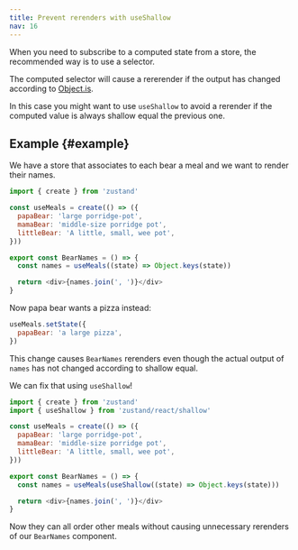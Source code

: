 ```yaml
---
title: Prevent rerenders with useShallow
nav: 16
---
```


When you need to subscribe to a computed state from a store, the recommended way is to
use a selector.

The computed selector will cause a rererender if the output has changed according to [Object.is](https://developer.mozilla.org/en-US/docs/Web/JavaScript/Reference/Global_Objects/Object/is?retiredLocale=it).

In this case you might want to use `useShallow` to avoid a rerender if the computed value is always shallow
equal the previous one.

## Example {#example}

We have a store that associates to each bear a meal and we want to render their names.

```js
import { create } from 'zustand'

const useMeals = create(() => ({
  papaBear: 'large porridge-pot',
  mamaBear: 'middle-size porridge pot',
  littleBear: 'A little, small, wee pot',
}))

export const BearNames = () => {
  const names = useMeals((state) => Object.keys(state))

  return <div>{names.join(', ')}</div>
}
```

Now papa bear wants a pizza instead:

```js
useMeals.setState({
  papaBear: 'a large pizza',
})
```

This change causes `BearNames` rerenders even though the actual output of `names` has not changed according to shallow equal.

We can fix that using `useShallow`!

```js
import { create } from 'zustand'
import { useShallow } from 'zustand/react/shallow'

const useMeals = create(() => ({
  papaBear: 'large porridge-pot',
  mamaBear: 'middle-size porridge pot',
  littleBear: 'A little, small, wee pot',
}))

export const BearNames = () => {
  const names = useMeals(useShallow((state) => Object.keys(state)))

  return <div>{names.join(', ')}</div>
}
```

Now they can all order other meals without causing unnecessary rerenders of our `BearNames` component.
